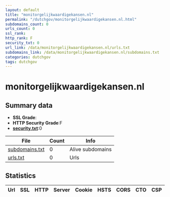 ```yaml
---
layout: default
title: "monitorgelijkwaardigekansen.nl"
permalink: "/dutchgov/monitorgelijkwaardigekansen.nl.html"
subdomains_count: 0
urls_count: 0
ssl_rank: 
http_rank: F
security_txt: 0
url_link: /data/monitorgelijkwaardigekansen.nl/urls.txt
subdomains_link: /data/monitorgelijkwaardigekansen.nl/subdomains.txt
categories: dutchgov
tags: dutchgov
---
```



# monitorgelijkwaardigekansen.nl
## Summary data


 - **SSL Grade**:
 - **HTTP Security Grade**:F
 - **[security.txt](https://www.digitaleoverheid.nl/nieuws/standaard-security-txt-nu-verplicht-voor-overheid/)**:0


| File       | Count | Info |
|------------|-------|------|
|[subdomains.txt](/DutchGovScope/data/monitorgelijkwaardigekansen.nl/subdomains.txt)|0|Alive subdomains|
|[urls.txt](/DutchGovScope/data/monitorgelijkwaardigekansen.nl/urls.txt)|0|Urls|


## Statistics


| Url | SSL | HTTP | Server | Cookie | HSTS | CORS | CTO | CSP | XFO | XXP | RP |FP| Tech |Title |
|--------|-------|-------|------|------|------|------|------|------|------|------|------|------|------|------|



